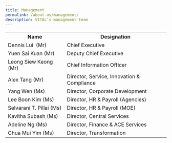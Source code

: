 ```yaml
---
title: Management
permalink: /about-us/management/
description: VITAL’s management team
---
```

<table class="vital-table-1">
   <tbody>
      <tr>
         <th>
            Name
         </th>
         <th>
            Designation
         </th>
      </tr>
      <tr>
         <td>
            Dennis Lui&nbsp; (Mr)
         </td>
         <td>
            Chief Executive
         </td>
      </tr>
      <tr>
         <td>Yuen Sai Kuan (Mr)</td>
         <td>
            Deputy Chief Executive
         </td>
      </tr>
      <tr>
         <td>
            Leong Siew Keong (Mr)
         </td>
         <td>
            Chief Information Officer
         </td>
      </tr>
      <tr>
         <td>Alex Tang (Mr)</td>
         <td>Director, Service, Innovation &amp; Compliance      
         </td>
      </tr>
      <tr>
         <td>
            Yang Wen (Ms)
         </td>
         <td>
            Director, Corporate Development
         </td>
      </tr>
      <tr>
         <td>
            Lee Boon Kim (Ms)        
         </td>
         <td>
            Director, HR &amp; Payroll (Agencies)
         </td>
      </tr>
      <tr>
         <td>
            Selvarani T. Pillai (Ms)         
         </td>
         <td>
            Director, HR &amp; Payroll (MOE)
         </td>
      </tr>
      <tr>
         <td>
            Kavitha Subash (Ms)         
         </td>
         <td>
            Director, Central Services
         </td>
      </tr>
      <tr>
         <td>
            Adeline Ng (Ms)         
         </td>
         <td>
            Director, Finance &amp; ACE Services
         </td>
      </tr>
      <tr>
         <td>
            Chua Mui Yim (Ms)
         </td>
         <td>
            Director, Transformation
         </td>
      </tr>		 
   </tbody>
</table>